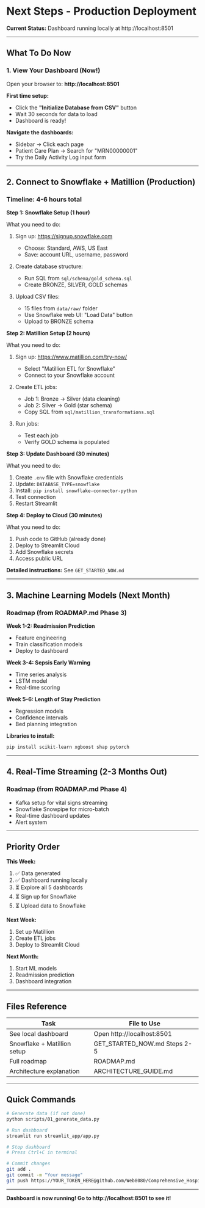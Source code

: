 # Next Steps - Production Deployment

**Current Status:** Dashboard running locally at http://localhost:8501

---

## What To Do Now

### 1. View Your Dashboard (Now!)

Open your browser to: **http://localhost:8501**

**First time setup:**
- Click the **"Initialize Database from CSV"** button
- Wait 30 seconds for data to load
- Dashboard is ready!

**Navigate the dashboards:**
- Sidebar → Click each page
- Patient Care Plan → Search for "MRN00000001"
- Try the Daily Activity Log input form

---

## 2. Connect to Snowflake + Matillion (Production)

### Timeline: 4-6 hours total

**Step 1: Snowflake Setup (1 hour)**

What you need to do:
1. Sign up: https://signup.snowflake.com
   - Choose: Standard, AWS, US East
   - Save: account URL, username, password

2. Create database structure:
   - Run SQL from `sql/schema/gold_schema.sql`
   - Create BRONZE, SILVER, GOLD schemas

3. Upload CSV files:
   - 15 files from `data/raw/` folder
   - Use Snowflake web UI: "Load Data" button
   - Upload to BRONZE schema

**Step 2: Matillion Setup (2 hours)**

What you need to do:
1. Sign up: https://www.matillion.com/try-now/
   - Select "Matillion ETL for Snowflake"
   - Connect to your Snowflake account

2. Create ETL jobs:
   - Job 1: Bronze → Silver (data cleaning)
   - Job 2: Silver → Gold (star schema)
   - Copy SQL from `sql/matillion_transformations.sql`

3. Run jobs:
   - Test each job
   - Verify GOLD schema is populated

**Step 3: Update Dashboard (30 minutes)**

What you need to do:
1. Create `.env` file with Snowflake credentials
2. Update: `DATABASE_TYPE=snowflake`
3. Install: `pip install snowflake-connector-python`
4. Test connection
5. Restart Streamlit

**Step 4: Deploy to Cloud (30 minutes)**

What you need to do:
1. Push code to GitHub (already done)
2. Deploy to Streamlit Cloud
3. Add Snowflake secrets
4. Access public URL

**Detailed instructions:** See `GET_STARTED_NOW.md`

---

## 3. Machine Learning Models (Next Month)

### Roadmap (from ROADMAP.md Phase 3)

**Week 1-2: Readmission Prediction**
- Feature engineering
- Train classification models
- Deploy to dashboard

**Week 3-4: Sepsis Early Warning**
- Time series analysis
- LSTM model
- Real-time scoring

**Week 5-6: Length of Stay Prediction**
- Regression models
- Confidence intervals
- Bed planning integration

**Libraries to install:**
```bash
pip install scikit-learn xgboost shap pytorch
```

---

## 4. Real-Time Streaming (2-3 Months Out)

### Roadmap (from ROADMAP.md Phase 4)

- Kafka setup for vital signs streaming
- Snowflake Snowpipe for micro-batch
- Real-time dashboard updates
- Alert system

---

## Priority Order

**This Week:**
1. ✅ Data generated
2. ✅ Dashboard running locally
3. ⏳ Explore all 5 dashboards
4. ⏳ Sign up for Snowflake
5. ⏳ Upload data to Snowflake

**Next Week:**
1. Set up Matillion
2. Create ETL jobs
3. Deploy to Streamlit Cloud

**Next Month:**
1. Start ML models
2. Readmission prediction
3. Dashboard integration

---

## Files Reference

| Task | File to Use |
|------|-------------|
| See local dashboard | Open http://localhost:8501 |
| Snowflake + Matillion setup | GET_STARTED_NOW.md Steps 2-5 |
| Full roadmap | ROADMAP.md |
| Architecture explanation | ARCHITECTURE_GUIDE.md |

---

## Quick Commands

```bash
# Generate data (if not done)
python scripts/01_generate_data.py

# Run dashboard
streamlit run streamlit_app/app.py

# Stop dashboard
# Press Ctrl+C in terminal

# Commit changes
git add .
git commit -m "Your message"
git push https://YOUR_TOKEN_HERE@github.com/Web8080/Comprehensive_Hospital_Care_Management_and_Analytics_Platform.git main
```

---

**Dashboard is now running! Go to http://localhost:8501 to see it!**

